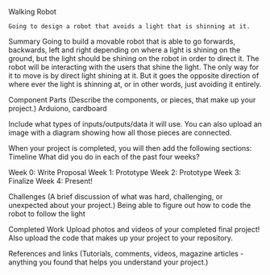 Walking Robot

    Going to design a robot that avoids a light that is shinning at it.

Summary
    Going to build a movable robot that is able to go forwards, backwards, left and right depending on 
    where a light is shining on the ground, but the light should be shining on the robot in order to direct it. The robot will 
    be interacting with the users that shine the light. The only way for it to move is by direct light shining at it. 
    But it goes the opposite direction of where ever the light is shinning at, or in other words, just avoiding it entirely.
    
Component Parts
(Describe the components, or pieces, that make up your project.)
    Arduiono, cardboard

Include what types of inputs/outputs/data it will use. You can also upload an image with a diagram showing how all those pieces are connected.

When your project is completed, you will then add the following sections:
Timeline
What did you do in each of the past four weeks?

Week 0: Write Proposal
Week 1: Prototype
Week 2: Prototype
Week 3: Finalize
Week 4: Present!

Challenges
(A brief discussion of what was hard, challenging, or unexpected about your project.) 
    Being able to figure out how to code the robot to follow the light

Completed Work
Upload photos and videos of your completed final project!
Also upload the code that makes up your project to your repository.

References and links
(Tutorials, comments, videos, magazine articles - anything you found that helps you understand your project.)
